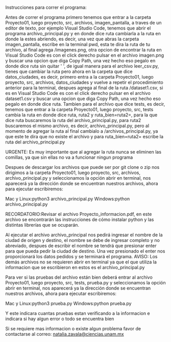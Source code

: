 Instrucciones para correr el programa:

Antes de correr el programa primero tenemos que entrar a la carpeta Proyecto01, luego proyecto, src, archivos, imagen_pantalla, a traves de un editor de texto, por ejemplo Visual Studio Code, tenemos que abrir el programa archivo_principal.py y en donde dice ruta cambiarla a la ruta en donde la estes abriendo, es decir, una vez que abras la carpeta imagen_pantalla, escribe en la terminal pwd, esta te dira la ruta de tu archivo, al final agrega   /imagenes.png, otra opcion de encontrar la ruta en Visual Studio Code es con el click derecho pulsar en el archivo imagen.png y buscar una opcion que diga Copy Path, una vez hecho eso pegalo en donde dice ruta sin quitar ' ', de igual manera para el archivo leer_csv.py, tienes que cambiar la ruta pero ahora en la carpeta que dice datos_ciudades, es decir, primero entra a la carpeta Proyecto01, luego proyecto, src, archivos, datos_ciudades y vuelve a repetir el procedimiento anterior para la terminal, despues agrega al final de la ruta /dataset1.csv, si es en Visual Studio Code es con el click derecho pulsar en el archivo dataset1.csv y buscar una opcion que diga Copy Path, una vez hecho eso pegalo en donde dice ruta.
Tambien para el archivo que dice tests, es decir, tenemos que entrar a la carpeta Proyecto01, luego proyecto, src, tests cambia la ruta en donde dice ruta, ruta2 y ruta_bien=ruta2=, para la que dice ruta buscaremos la ruta del archivo_principal.py, para ruta2 buscaremos el mismo archivo, es decir, archivo_principal.py, pero al momento de agregar la ruta al final cambialo a /archivos_principal.py, ya que este te dira que no existe el archivo y para ruta_bien=ruta2= escribe la ruta del archivo_principal.py

URGENTE: Es muy importante que al agregar la ruta nunca se eliminen las comillas, ya que sin ellas no va a funcionar ningun programa

Despues de descargar los archivos que puede ser por git clone o zip nos dirigimos a la carpeta Proyecto01, luego proyecto, src, archivos, archivo_principal.py y seleccionamos la opción abrir en terminal, nos aparecerá ya la dirección donde se encuentran nuestros archivos, ahora para ejecutar escribiremos:

Mac y Linux:python3 archivo_principal.py
Windows:python archivo_principal.py

RECORDATORIO:Revisar el archivo Proyecto_informacion.pdf, en este archivo se encontrarán las instrucciones de cómo instalar python y las distintas librerías que se ocuparán.

Al ejecutar el archivo archivo_principal nos pedirá ingresar el nombre de la ciudad de origen y destino, el nombre se debe de ingresar completo y no abreviado, despues de escribir el nombre se tendrá que presionar enter para que pueda pedir la ciudad de destino. Una vez presionado el enter nos proporcionará los datos pedidos y se terminará el programa. 
AVISO: Los demás archivos no se requieren abrir en terminal ya que el que utiliza la informacion que se escribieron en estos es el archivo_principal.py


Para ver si las pruebas del archivo están bien deberá entrar al archivo Proyecto01, luego proyecto, src, tests, prueba.py y seleccionamos la opción abrir en terminal, nos aparecerá ya la dirección donde se encuentran nuestros archivos, ahora para ejecutar escribiremos:

Mac y Linux:python3 prueba.py
Windows:python prueba.py

Y este indicara cuantas pruebas estan verificando a la informacion e indicara si hay algun error o todo se encuentra bien 

Si se requiere mas informacion o existe algun problema favor de contactarse al correo: natalia.zavala@ciencias.unam.mx
